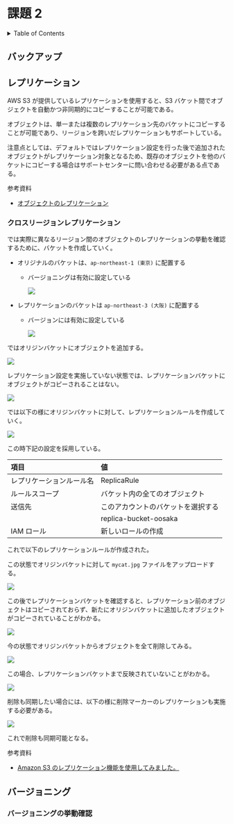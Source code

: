 # 課題 2

<!-- START doctoc generated TOC please keep comment here to allow auto update -->
<!-- DON'T EDIT THIS SECTION, INSTEAD RE-RUN doctoc TO UPDATE -->
<details>
<summary>Table of Contents</summary>

- [バックアップ](#%E3%83%90%E3%83%83%E3%82%AF%E3%82%A2%E3%83%83%E3%83%97)
- [レプリケーション](#%E3%83%AC%E3%83%97%E3%83%AA%E3%82%B1%E3%83%BC%E3%82%B7%E3%83%A7%E3%83%B3)
  - [クロスリージョンレプリケーション](#%E3%82%AF%E3%83%AD%E3%82%B9%E3%83%AA%E3%83%BC%E3%82%B8%E3%83%A7%E3%83%B3%E3%83%AC%E3%83%97%E3%83%AA%E3%82%B1%E3%83%BC%E3%82%B7%E3%83%A7%E3%83%B3)
- [バージョニング](#%E3%83%90%E3%83%BC%E3%82%B8%E3%83%A7%E3%83%8B%E3%83%B3%E3%82%B0)
  - [バージョニングの挙動確認](#%E3%83%90%E3%83%BC%E3%82%B8%E3%83%A7%E3%83%8B%E3%83%B3%E3%82%B0%E3%81%AE%E6%8C%99%E5%8B%95%E7%A2%BA%E8%AA%8D)

</details>
<!-- END doctoc generated TOC please keep comment here to allow auto update -->

## バックアップ

## レプリケーション

AWS S3 が提供しているレプリケーションを使用すると、S3 バケット間でオブジェクトを自動かつ非同期的にコピーすることが可能である。

オブジェクトは、単一または複数のレプリケーション先のバケットにコピーすることが可能であり、リージョンを跨いだレプリケーションもサポートしている。

注意点としては、デフォルトではレプリケーション設定を行った後で追加されたオブジェクトがレプリケーション対象となるため、既存のオブジェクトを他のバケットにコピーする場合はサポートセンターに問い合わせる必要がある点である。

参考資料

- [オブジェクトのレプリケーション](https://docs.aws.amazon.com/ja_jp/AmazonS3/latest/userguide/replication.html)

### クロスリージョンレプリケーション

では実際に異なるリージョン間のオブジェクトのレプリケーションの挙動を確認するために、バケットを作成していく。

- オリジナルのバケットは、`ap-northeast-1 (東京)` に配置する

  - バージョニングは有効に設定している

    ![](assets/create-origin-bucket.png)

- レプリケーションのバケットは `ap-northeast-3 (大阪)` に配置する

  - バージョンには有効に設定している

    ![](assets/create-replica-bucket.png)

ではオリジンバケットにオブジェクトを追加する。

![](assets/add-object-to-origin.png)

レプリケーション設定を実施していない状態では、レプリケーションバケットにオブジェクトがコピーされることはない。

![](assets/not-copy-to-replica.png)

では以下の様にオリジンバケットに対して、レプリケーションルールを作成していく。

![](assets/create-replication-rule.png)

この時下記の設定を採用している。

| 項目                     | 値                                 |
| :----------------------- | :--------------------------------- |
| レプリケーションルール名 | ReplicaRule                        |
| ルールスコープ           | バケット内の全てのオブジェクト     |
| 送信先                   | このアカウントのバケットを選択する |
|                          | replica-bucket-oosaka              |
| IAM ロール               | 新しいロールの作成                 |

これで以下のレプリケーションルールが作成された。

この状態でオリジンバケットに対して `mycat.jpg` ファイルをアップロードする。

![](assets/add-object2-to-origin.png)

この後でレプリケーションバケットを確認すると、レプリケーション前のオブジェクトはコピーされておらず、新たにオリジンバケットに追加したオブジェクトがコピーされていることがわかる。

![](assets/copy-object2-to-replica.png)

今の状態でオリジンバケットからオブジェクトを全て削除してみる。

![](assets/delete-object2-from-origin.png)

この場合、レプリケーションバケットまで反映されていないことがわかる。

![](assets/not-delete-object2.png)

削除も同期したい場合には、以下の様に削除マーカーのレプリケーションも実施する必要がある。

![](assets/add-delete-rule.png)

これで削除も同期可能となる。

参考資料

- [Amazon S3 のレプリケーション機能を使用してみました。](https://dev.classmethod.jp/articles/lim-s3-replication/)

## バージョニング

### バージョニングの挙動確認
